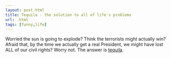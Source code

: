 ```yaml
---
layout: post.html
title: Tequila - the solution to all of life's problems
url: .html
tags: [funny,life]
---
```

Worried the sun is going to explode? Think the terrorists might actually win? Afraid that, by the time we actually get a real President, we might have lost ALL of our civil rights? Worry not. The answer is [tequila](http://www.overcompensating.com/posts/20080304.html).

